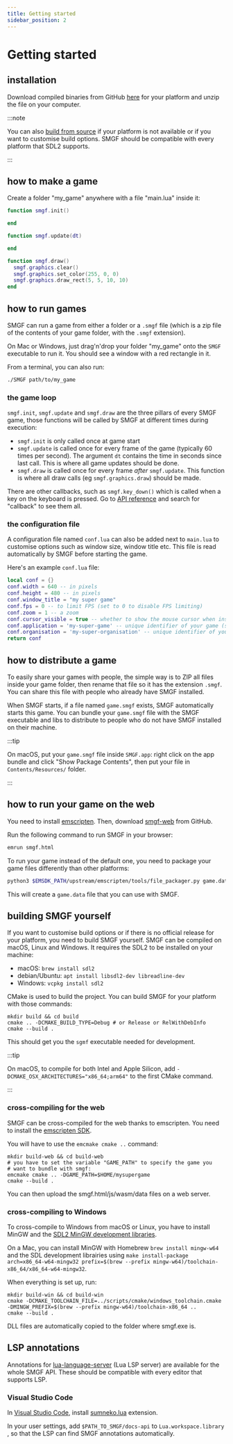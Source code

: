 ```yaml
---
title: Getting started
sidebar_position: 2
---
```


# Getting started

## installation

Download compiled binaries from GitHub [here](https://github.com/superzazu/SMGF/releases/latest) for your platform and unzip the file on your computer.

:::note

You can also [build from source](./getting-started.md#building-smgf-yourself) if your platform is not available or if you want to customise build options. SMGF should be compatible with every platform that SDL2 supports.

:::

## how to make a game

Create a folder "my_game" anywhere with a file "main.lua" inside it:

```lua
function smgf.init()

end

function smgf.update(dt)

end

function smgf.draw()
  smgf.graphics.clear()
  smgf.graphics.set_color(255, 0, 0)
  smgf.graphics.draw_rect(5, 5, 10, 10)
end
```

## how to run games

SMGF can run a game from either a folder or a `.smgf` file (which is a zip file of the contents of your game folder, with the `.smgf` extension).

On Mac or Windows, just drag'n'drop your folder "my_game" onto the `SMGF` executable to run it. You should see a window with a red rectangle in it.

From a terminal, you can also run:

```sh
./SMGF path/to/my_game
```

### the game loop

`smgf.init`, `smgf.update` and `smgf.draw` are the three pillars of every SMGF game, those functions will be called by SMGF at different times during execution:

- `smgf.init` is only called once at game start
- `smgf.update` is called once for every frame of the game (typically 60 times per second). The argument `dt` contains the time in seconds since last call. This is where all game updates should be done.
- `smgf.draw` is called once for every frame _after_ `smgf.update`. This function is where all draw calls (eg `smgf.graphics.draw`) should be made.

There are other callbacks, such as `smgf.key_down()` which is called when a key on the keyboard is pressed. Go to [API reference](./api.md) and search for "callback" to see them all.

### the configuration file

A configuration file named `conf.lua` can also be added next to `main.lua` to customise options such as window size, window title etc. This file is read automatically by SMGF before starting the game.

Here's an example `conf.lua` file:

```lua
local conf = {}
conf.width = 640 -- in pixels
conf.height = 480 -- in pixels
conf.window_title = "my super game"
conf.fps = 0 -- to limit FPS (set to 0 to disable FPS limiting)
conf.zoom = 1 -- a zoom
conf.cursor_visible = true -- whether to show the mouse cursor when inside window
conf.application = 'my-super-game' -- unique identifier of your game (see game identity in docs)
conf.organisation = 'my-super-organisation' -- unique identifier of your organisation (see game identity in docs)
return conf
```

## how to distribute a game

To easily share your games with people, the simple way is to ZIP all files inside your game folder, then rename that file so it has the extension `.smgf`. You can share this file with people who already have SMGF installed.

When SMGF starts, if a file named `game.smgf` exists, SMGF automatically starts this game. You can bundle your `game.smgf` file with the SMGF executable and libs to distribute to people who do not have SMGF installed on their machine.

:::tip

On macOS, put your `game.smgf` file inside `SMGF.app`: right click on the app bundle and click "Show Package Contents", then put your file in `Contents/Resources/` folder.

:::

## how to run your game on the web

You need to install [emscripten](https://emscripten.org/docs/getting_started/downloads.html).
Then, download [smgf-web](https://github.com/superzazu/SMGF/releases/latest) from GitHub.

Run the following command to run SMGF in your browser:

```sh
emrun smgf.html
```

To run your game instead of the default one, you need to package your game files differently than other platforms:

```sh
python3 $EMSDK_PATH/upstream/emscripten/tools/file_packager.py game.data --preload $PATH_TO_MY_GAME_FOLDER@/game
```

This will create a `game.data` file that you can use with SMGF.

## building SMGF yourself

If you want to customise build options or if there is no official release for your platform, you need to build SMGF yourself. SMGF can be compiled on macOS, Linux and Windows.
It requires the SDL2 to be installed on your machine:

- macOS: `brew install sdl2`
- debian/Ubuntu: `apt install libsdl2-dev libreadline-dev`
- Windows: `vcpkg install sdl2`

CMake is used to build the project. You can build SMGF for your platform
with those commands:

```shell
mkdir build && cd build
cmake .. -DCMAKE_BUILD_TYPE=Debug # or Release or RelWithDebInfo
cmake --build .
```

This should get you the `sgmf` executable needed for development.

:::tip

On macOS, to compile for both Intel and Apple Silicon, add `-DCMAKE_OSX_ARCHITECTURES="x86_64;arm64"` to the first CMake command.

:::

### cross-compiling for the web

SMGF can be cross-compiled for the web thanks to emscripten. You need
to install the [emscripten SDK](https://emscripten.org/docs/getting_started/downloads.html#download-and-install).

You will have to use the `emcmake cmake ..` command:

```shell
mkdir build-web && cd build-web
# you have to set the variable "GAME_PATH" to specify the game you
# want to bundle with smgf:
emcmake cmake .. -DGAME_PATH=$HOME/mysupergame
cmake --build .
```

You can then upload the smgf.html/js/wasm/data files on a web server.

### cross-compiling to Windows

To cross-compile to Windows from macOS or Linux, you have to install MinGW and the [SDL2 MinGW development libraries](https://github.com/libsdl-org/SDL/releases/download/release-2.26.1/SDL2-devel-2.26.1-mingw.tar.gz).

On a Mac, you can install MinGW with Homebrew `brew install mingw-w64` and the SDL development librairies using `make install-package arch=x86_64-w64-mingw32 prefix=$(brew --prefix mingw-w64)/toolchain-x86_64/x86_64-w64-mingw32`.

When everything is set up, run:

```shell
mkdir build-win && cd build-win
cmake -DCMAKE_TOOLCHAIN_FILE=../scripts/cmake/windows_toolchain.cmake -DMINGW_PREFIX=$(brew --prefix mingw-w64)/toolchain-x86_64 ..
cmake --build .
```

DLL files are automatically copied to the folder where smgf.exe is.

## LSP annotations

Annotations for [lua-language-server](https://github.com/LuaLS/lua-language-server) (Lua LSP server) are available for the whole SMGF API. These should be compatible with every editor that supports LSP.

### Visual Studio Code

In [Visual Studio Code](https://code.visualstudio.com), install [sumneko.lua](https://marketplace.visualstudio.com/items?itemName=sumneko.lua) extension.

In your user settings, add `$PATH_TO_SMGF/docs-api` to `Lua.workspace.library` , so that the LSP can find SMGF annotations automatically.
